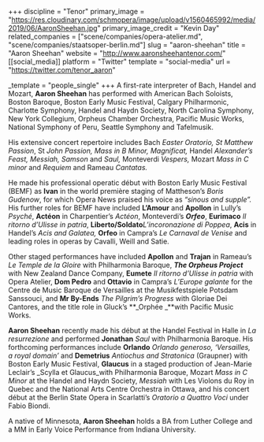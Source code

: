 +++
discipline = "Tenor"
primary_image = "https://res.cloudinary.com/schmopera/image/upload/v1560465992/media/2019/06/AaronSheehan.jpg"
primary_image_credit = "Kevin Day"
related_companies = ["scene/companies/opera-atelier.md", "scene/companies/staatsoper-berlin.md"]
slug = "aaron-sheehan"
title = "Aaron Sheehan"
website = "http://www.aaronsheehantenor.com/"
[[social_media]]
platform = "Twitter"
template = "social-media"
url = "https://twitter.com/tenor_aaron"

_template = "people_single"
+++
A first-rate interpreter of Bach, Handel and Mozart, **Aaron Sheehan** has performed with American Bach Soloists, Boston Baroque, Boston Early Music Festival, Calgary Philharmonic, Charlotte Symphony, Handel and Haydn Society, North Carolina Symphony, New York Collegium, Orpheus Chamber Orchestra, Pacific Music Works, National Symphony of Peru, Seattle Symphony and Tafelmusik.

His extensive concert repertoire includes Bach _Easter Oratorio, St Matthew Passion_, St _John Passion, Mass in B Minor, Magnificat,_ Handel _Alexander’s Feast,_ _Messiah,_ _Samson_ and _Saul,_ Monteverdi _Vespers,_ Mozart _Mass in C minor_ and _Requiem_ and Rameau _Cantatas._

He made his professional operatic début with Boston Early Music Festival (BEMF) as **Ivan** in the world première staging of Mattheson’s _Boris Gudenow_, for which Opera News praised his voice as _“sinous and supple”._ His further roles for BEMF have included **L’Amour** and **Apollon** in Lully’s _Psyché_, **Actéon** in Charpentier’s _Actéon_, Monteverdi’s **_Orfeo_**, **Eurimaco** _Il ritorno d’Ulisse in patria_, **Liberto/Soldato**_L’incoronazione di Poppea_, **Acis** in Handel’s _Acis and Galatea,_ **Orfeo** in Campra’s _Le Carnaval de Venise_ and leading roles in operas by Cavalli, Weill and Satie.

Other staged performances have included **Apollon** and **Trajan** in Rameau’s _Le Temple de la Gloire_ with Philharmonia Baroque, **_The Orpheus Project_** with New Zealand Dance Company, **Eumete** _Il ritorno d’Ulisse in patria_ with Opera Atelier, **Dom Pedro** and **Ottavio** in Campra’s _L’Europe galante_ for the Centre de Music Baroque de Versailles at the Musikfestspiele Potsdam Sanssouci, and **Mr By-Ends** _The Pilgrim’s Progress_ with Gloriae Dei Cantores, and the title role in Gluck’s **_Orphée _**with Pacific Music Works.

**Aaron Sheehan** recently made his début at the Handel Festival in Halle in _La resurrezione_ and performed **Jonathan** _Saul_ with Philharmonia Baroque. His forthcoming performances include **Orlando** _Orlando generoso, ‘Versailles, a royal domain’_ and **Demetrius** _Antiochus and Stratonica_ (Graupner) with Boston Early Music Festival, **Glaucus** in a staged production of Jean-Marie Leclair’s _Scylla et Glaucus_with Philharmonia Baroque, Mozart _Mass in C Minor_ at the Handel and Haydn Society, _Messiah_ with Les Violons du Roy in Quebec and the National Arts Centre Orchestra in Ottawa, and his concert début at the Berlin State Opera in Scarlatti’s _Oratorio a Quattro Voci_ under Fabio Biondi.

A native of Minnesota, **Aaron Sheehan** holds a BA from Luther College and a MM in Early Voice Performance from Indiana University.